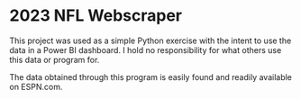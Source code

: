 # 2023 NFL Webscraper
This project was used as a simple Python exercise with the intent to use the data
in a Power BI dashboard. I hold no responsibility for what others use this data 
or program for.

The data obtained through this program is easily found and readily available on 
ESPN.com.
